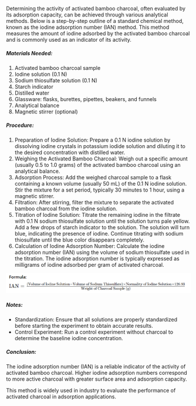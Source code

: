 
Determining the activity of activated bamboo charcoal, often evaluated by its adsorption capacity, can be achieved through various analytical methods. Below is a step-by-step outline of a standard chemical method, known as the iodine adsorption number (IAN) method. This method measures the amount of iodine adsorbed by the activated bamboo charcoal and is commonly used as an indicator of its activity.

##### Materials Needed:
1. Activated bamboo charcoal sample
2. Iodine solution (0.1 N)
3. Sodium thiosulfate solution (0.1 N)
4. Starch indicator
5. Distilled water
6. Glassware: flasks, burettes, pipettes, beakers, and funnels
7. Analytical balance
8. Magnetic stirrer (optional)

##### Procedure:
1. Preparation of Iodine Solution:
Prepare a 0.1 N iodine solution by dissolving iodine crystals in potassium iodide solution and diluting it to the desired concentration with distilled water.
2. Weighing the Activated Bamboo Charcoal:
Weigh out a specific amount (usually 0.5 to 1.0 grams) of the activated bamboo charcoal using an analytical balance.
3. Adsorption Process:
Add the weighed charcoal sample to a flask containing a known volume (usually 50 mL) of the 0.1 N iodine solution.
Stir the mixture for a set period, typically 30 minutes to 1 hour, using a magnetic stirrer.
4. Filtration:
After stirring, filter the mixture to separate the activated bamboo charcoal from the iodine solution.
5. Titration of Iodine Solution:
Titrate the remaining iodine in the filtrate with 0.1 N sodium thiosulfate solution until the solution turns pale yellow.
Add a few drops of starch indicator to the solution. The solution will turn blue, indicating the presence of iodine.
Continue titrating with sodium thiosulfate until the blue color disappears completely.
6. Calculation of Iodine Adsorption Number:
Calculate the iodine adsorption number (IAN) using the volume of sodium thiosulfate used in the titration. The iodine adsorption number is typically expressed as milligrams of iodine adsorbed per gram of activated charcoal.


​![](./formula-scan.png)
 
##### Notes:

- Standardization: Ensure that all solutions are properly standardized before starting the experiment to obtain accurate results.
- Control Experiment: Run a control experiment without charcoal to determine the baseline iodine concentration.

##### Conclusion:
The iodine adsorption number (IAN) is a reliable indicator of the activity of activated bamboo charcoal. Higher iodine adsorption numbers correspond to more active charcoal with greater surface area and adsorption capacity.

This method is widely used in industry to evaluate the performance of activated charcoal in adsorption applications.
